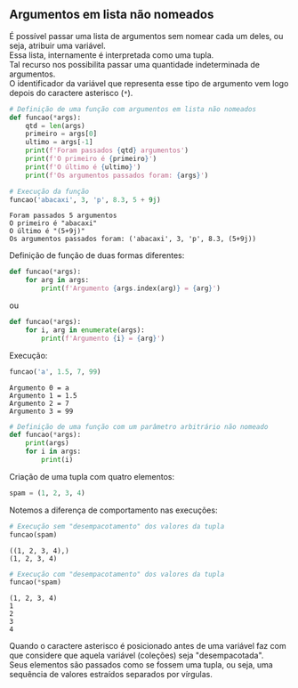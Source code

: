 ## Argumentos em lista não nomeados

É possível passar uma lista de argumentos sem nomear cada um deles, ou seja,
atribuir uma variável.  
Essa lista, internamente é interpretada como uma tupla.  
Tal recurso nos possibilita passar uma quantidade indeterminada de
argumentos.  
O identificador da variável que representa esse tipo de argumento vem logo
depois do caractere asterisco (`*`).

``` python
# Definição de uma função com argumentos em lista não nomeados
def funcao(*args): 
    qtd = len(args) 
    primeiro = args[0] 
    ultimo = args[-1] 
    print(f'Foram passados {qtd} argumentos') 
    print(f'O primeiro é {primeiro}') 
    print(f'O último é {ultimo}') 
    print(f'Os argumentos passados foram: {args}')

# Execução da função
funcao('abacaxi', 3, 'p', 8.3, 5 + 9j)
```
```
Foram passados 5 argumentos
O primeiro é "abacaxi"
O último é "(5+9j)"
Os argumentos passados foram: ('abacaxi', 3, 'p', 8.3, (5+9j))
```

Definição de função de duas formas diferentes:

``` python
def funcao(*args):
    for arg in args:
        print(f'Argumento {args.index(arg)} = {arg}')
```

ou

``` python
def funcao(*args):
    for i, arg in enumerate(args):
        print(f'Argumento {i} = {arg}')
```

Execução:

``` python
funcao('a', 1.5, 7, 99)
```

``` console
Argumento 0 = a
Argumento 1 = 1.5
Argumento 2 = 7
Argumento 3 = 99
```

``` python
# Definição de uma função com um parâmetro arbitrário não nomeado
def funcao(*args):
    print(args)
    for i in args:
        print(i)
```

Criação de uma tupla com quatro elementos:

``` python
spam = (1, 2, 3, 4)
```

Notemos a diferença de comportamento nas execuções:

``` python
# Execução sem "desempacotamento" dos valores da tupla
funcao(spam)
```

``` console
((1, 2, 3, 4),)
(1, 2, 3, 4)
```

``` python
# Execução com "desempacotamento" dos valores da tupla
funcao(*spam)
```

``` console
(1, 2, 3, 4)
1
2
3
4
```

Quando o caractere asterisco é posicionado antes de uma variável faz com que
considere que aquela variável (coleções) seja "desempacotada".  
Seus elementos são passados como se fossem uma tupla, ou seja, uma sequência
de valores estraídos separados por vírgulas.

